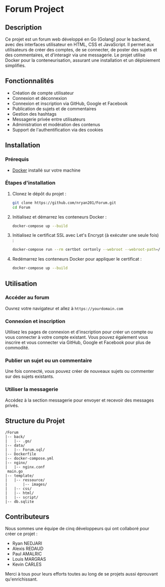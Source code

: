 # Forum Project

## Description

Ce projet est un forum web développé en Go (Golang) pour le backend, avec des interfaces utilisateur en HTML, CSS et JavaScript. Il permet aux utilisateurs de créer des comptes, de se connecter, de poster des sujets et des commentaires, et d'interagir via une messagerie. Le projet utilise Docker pour la conteneurisation, assurant une installation et un déploiement simplifiés.

## Fonctionnalités

- Création de compte utilisateur
- Connexion et déconnexion
- Connexion et inscription via GitHub, Google et Facebook
- Publication de sujets et de commentaires
- Gestion des hashtags
- Messagerie privée entre utilisateurs
- Administration et modération des contenus
- Support de l'authentification via des cookies

## Installation

### Prérequis

- [Docker](https://www.docker.com/products/docker-desktop) installé sur votre machine

### Étapes d'installation

1. Clonez le dépôt du projet :

    ```sh
    git clone https://github.com/nryan201/Forum.git
    cd Forum
    ```

2. Initialisez et démarrez les conteneurs Docker :

    ```sh
    docker-compose up --build
    ```

3. Initialisez le certificat SSL avec Let's Encrypt (à exécuter une seule fois) :

    ```sh
    docker-compose run --rm certbot certonly --webroot --webroot-path=/var/www/certbot --email your-email@domain.com --agree-tos --no-eff-email -d yourdomain.com
    ```

4. Redémarrez les conteneurs Docker pour appliquer le certificat :

    ```sh
    docker-compose up --build
    ```

## Utilisation

### Accéder au forum

Ouvrez votre navigateur et allez à `https://yourdomain.com`

### Connexion et inscription

Utilisez les pages de connexion et d'inscription pour créer un compte ou vous connecter à votre compte existant. Vous pouvez également vous inscrire et vous connecter via GitHub, Google et Facebook pour plus de commodité.

### Publier un sujet ou un commentaire

Une fois connecté, vous pouvez créer de nouveaux sujets ou commenter sur des sujets existants.

### Utiliser la messagerie

Accédez à la section messagerie pour envoyer et recevoir des messages privés.

## Structure du Projet

```plaintext
/Forum
|-- back/
|   |-- .go/
|-- data/
|   |-- Forum.sql/
|-- Dockerfile
|-- docker-compose.yml
|-- nginx/
|   |-- nginx.conf
 main.go
|-- template/
|   |-- ressource/
|       |-- images/
|   |-- css/
|   |-- html/
|   |-- script/
|-- db.sqlite

```

## Contributeurs

Nous sommes une équipe de cinq développeurs qui ont collaboré pour créer ce projet :

- Ryan NEDJARI
- Alexis REDAUD
- Paul AMALRIC
- Louis MARGRAS
- Kevin CARLES

Merci à tous pour leurs efforts toutes au long de se projets aussi éprouvant qu'enrichissant.
